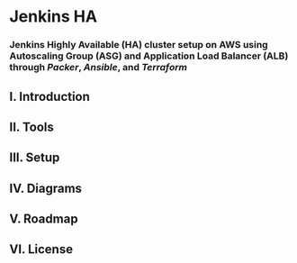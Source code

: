 # Jenkins HA
### Jenkins Highly Available (HA) cluster setup on AWS using Autoscaling Group (ASG) and Application Load Balancer (ALB) through ***Packer***, ***Ansible***, and ***Terraform***

## I. Introduction

## II. Tools

## III. Setup

## IV. Diagrams

## V. Roadmap

## VI. License
